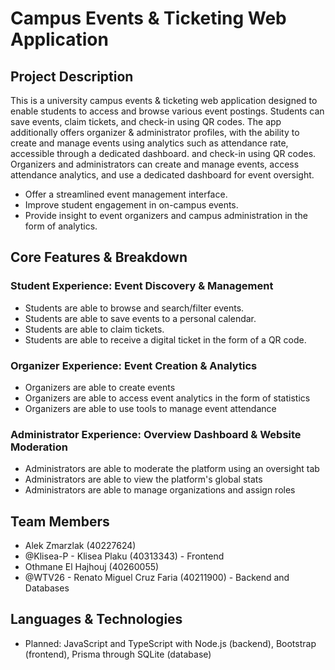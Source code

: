 # Campus Events & Ticketing Web Application

## Project Description

This is a university campus events & ticketing web application designed to enable students to access and browse various event postings. Students can save events, claim tickets, and check-in using QR codes. The app additionally offers organizer & administrator profiles, with the ability to create and manage events using analytics such as attendance rate, accessible through a dedicated dashboard.
and check-in using QR codes. Organizers and administrators can create and manage events, access attendance analytics, and use a dedicated dashboard for event oversight.

- Offer a streamlined event management interface.
- Improve student engagement in on-campus events.
- Provide insight to event organizers and campus administration in the form of analytics. 


## Core Features & Breakdown

### Student Experience: Event Discovery & Management
   - Students are able to browse and search/filter events.
   - Students are able to save events to a personal calendar.
   - Students are able to claim tickets.
   - Students are able to receive a digital ticket in the form of a QR code.

### Organizer Experience: Event Creation & Analytics

   - Organizers are able to create events
   - Organizers are able to access event analytics in the form of statistics
   - Organizers are able to use tools to manage event attendance

### Administrator Experience: Overview Dashboard & Website Moderation

   - Administrators are able to moderate the platform using an oversight tab
   - Administrators are able to view the platform's global stats
   - Administrators are able to manage organizations and assign roles

## Team Members

   - Alek Zmarzlak (40227624)
   - @Klisea-P - Klisea Plaku (40313343) - Frontend
   - Othmane El Hajhouj (40260055)
   - @WTV26 - Renato Miguel Cruz Faria (40211900) - Backend and Databases

## Languages & Technologies
  - Planned: JavaScript and TypeScript with Node.js (backend), Bootstrap (frontend), Prisma through SQLite (database)
    
